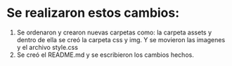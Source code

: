 # Se realizaron estos cambios:
1. Se ordenaron y crearon nuevas carpetas como: la carpeta assets y dentro de ella se creó la carpeta css y img. Y se movieron las imagenes y el archivo style.css
2. Se creó el README.md y se escribieron los cambios hechos.
